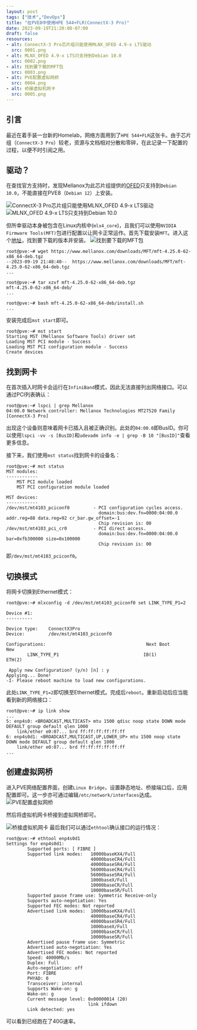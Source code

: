 ```yaml
---
layout: post
tags: ["技术","DevOps"]
title: "在PVE8中使用HPE 544+FLR(ConnectX-3 Pro)"
date: 2023-09-19T21:20:08-07:00
draft: false
resources:
- alt: ConnectX-3 Pro芯片组只能使用MLNX_OFED 4.9-x LTS驱动
  src: 0001.png
- alt: MLNX_OFED 4.9-x LTS只支持到Debian 10.0
  src: 0002.png
- alt: 找到要下载的MFT包
  src: 0003.png
- alt: PVE配置虚拟网桥
  src: 0004.png
- alt: 桥接虚拟机网卡
  src: 0005.png
---
```

## 引言
最近在着手装一台新的Homelab，网络方面用到了`HPE 544+FLR`这张卡。由于芯片组（`ConnectX-3 Pro`）较老，资源与文档相对分散和零碎，在此记录一下配置的过程，以便不时引阅之用。

## 驱动？
在查找官方支持时，发现Mellanox为此芯片组提供的[OFED](https://network.nvidia.com/products/infiniband-drivers/linux/mlnx_ofed/)只支持到`Debian 10.0`，不能直接在PVE8（`Debian 12`）上安装。

![ConnectX-3 Pro芯片组只能使用MLNX_OFED 4.9-x LTS驱动](/2023/09/pve8-hpe-544-flr/0001.png)
![MLNX_OFED 4.9-x LTS只支持到Debian 10.0](/2023/09/pve8-hpe-544-flr/0002.png)

但所幸驱动本身被包含在Linux内核中(`mlx4_core`)，且我们可以使用`NVIDIA Firmware Tools(MFT)`包进行配置以让网卡正常运作。首先下载安装`MFT`。进入这个[地址](https://network.nvidia.com/products/adapter-software/firmware-tools/)，找到要下载的版本并安装。
![找到要下载的MFT包](/2023/09/pve8-hpe-544-flr/0003.png)

```
root@pve:~# wget https://www.mellanox.com/downloads/MFT/mft-4.25.0-62-x86_64-deb.tgz
--2023-09-19 21:48:40--  https://www.mellanox.com/downloads/MFT/mft-4.25.0-62-x86_64-deb.tgz
...

root@pve:~# tar xzvf mft-4.25.0-62-x86_64-deb.tgz 
mft-4.25.0-62-x86_64-deb/
...

root@pve:~# bash mft-4.25.0-62-x86_64-deb/install.sh
...
```

安装完成后`mst start`即可。

```
root@pve:~# mst start
Starting MST (Mellanox Software Tools) driver set
Loading MST PCI module - Success
Loading MST PCI configuration module - Success
Create devices
```

## 找到网卡
在首次插入时网卡会运行在`InfiniBand`模式，因此无法直接列出网络接口。可以通过PCI列表确认：

```
root@pve:~# lspci | grep Mellanox
04:00.0 Network controller: Mellanox Technologies MT27520 Family [ConnectX-3 Pro]
```

出现这个设备则意味着网卡已插入且被正确识别。此处的`04:00.0`即BusID。你可以使用`lspci -vv -s [BusID]`和`udevadm info -e | grep -B 10 "[BusID]"`查看更多信息。

接下来，我们使用`mst status`找到网卡的设备名：

```
root@pve:~# mst status
MST modules:
------------
    MST PCI module loaded
    MST PCI configuration module loaded

MST devices:
------------
/dev/mst/mt4103_pciconf0         - PCI configuration cycles access.
                                   domain:bus:dev.fn=0000:04:00.0 addr.reg=88 data.reg=92 cr_bar.gw_offset=-1
                                   Chip revision is: 00
/dev/mst/mt4103_pci_cr0          - PCI direct access.
                                   domain:bus:dev.fn=0000:04:00.0 bar=0xfb300000 size=0x100000
                                   Chip revision is: 00
```
即`/dev/mst/mt4103_pciconf0`。
## 切换模式
将网卡切换到Ethernet模式：

```
root@pve:~# mlxconfig -d /dev/mst/mt4103_pciconf0 set LINK_TYPE_P1=2

Device #1:
----------

Device type:    ConnectX3Pro    
Device:         /dev/mst/mt4103_pciconf0

Configurations:                                      Next Boot       New
        LINK_TYPE_P1                                IB(1)          ETH(2)          

 Apply new Configuration? (y/n) [n] : y
Applying... Done!
-I- Please reboot machine to load new configurations.
```

此处`LINK_TYPE_P1=2`即切换至Ethernet模式。完成后`reboot`。重新启动后应当能看到新的网络接口：

```
root@pve:~# ip link show
...
5: enp4s0: <BROADCAST,MULTICAST> mtu 1500 qdisc noop state DOWN mode DEFAULT group default qlen 1000
    link/ether e0:07... brd ff:ff:ff:ff:ff:ff
6: enp4s0d1: <BROADCAST,MULTICAST,UP,LOWER_UP> mtu 1500 noop state DOWN mode DEFAULT group default qlen 1000
    link/ether e0:07... brd ff:ff:ff:ff:ff:ff
...
```

## 创建虚拟网桥
进入PVE网络配置界面，创建`Linux Bridge`，设置静态地址、桥接端口后，应用配置即可。这一步亦可通过编辑`/etc/network/interfaces`达成。
![PVE配置虚拟网桥](/2023/09/pve8-hpe-544-flr/0004.png)

然后将虚拟机网卡桥接到虚拟网桥即可。

![桥接虚拟机网卡](/2023/09/pve8-hpe-544-flr/0005.png)
最后我们可以通过`ethtool`确认接口的运行情况：

```
root@pve:~# ethtool enp4s0d1
Settings for enp4s0d1:
        Supported ports: [ FIBRE ]
        Supported link modes:   10000baseKX4/Full
                                40000baseCR4/Full
                                40000baseSR4/Full
                                56000baseCR4/Full
                                56000baseSR4/Full
                                1000baseX/Full
                                10000baseCR/Full
                                10000baseSR/Full
        Supported pause frame use: Symmetric Receive-only
        Supports auto-negotiation: Yes
        Supported FEC modes: Not reported
        Advertised link modes:  10000baseKX4/Full
                                40000baseCR4/Full
                                40000baseSR4/Full
                                1000baseX/Full
                                10000baseCR/Full
                                10000baseSR/Full
        Advertised pause frame use: Symmetric
        Advertised auto-negotiation: Yes
        Advertised FEC modes: Not reported
        Speed: 40000Mb/s
        Duplex: Full
        Auto-negotiation: off
        Port: FIBRE
        PHYAD: 0
        Transceiver: internal
        Supports Wake-on: g
        Wake-on: g
        Current message level: 0x00000014 (20)
                               link ifdown
        Link detected: yes
```

可以看到已经跑在了40G速率。